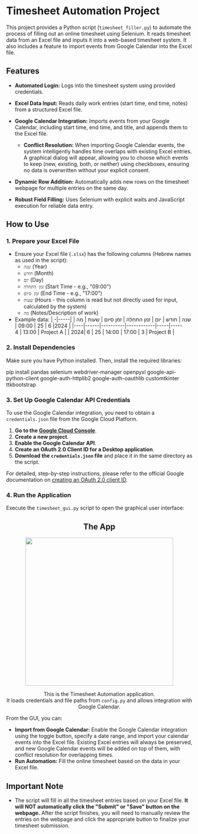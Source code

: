 # Timesheet Automation Project

This project provides a Python script (`timesheet_filler.py`) to automate the process of filling out an online timesheet using Selenium. It reads timesheet data from an Excel file and inputs it into a web-based timesheet system. It also includes a feature to import events from Google Calendar into the Excel file.

## Features

*   **Automated Login:** Logs into the timesheet system using provided credentials.
*   **Excel Data Input:** Reads daily work entries (start time, end time, notes) from a structured Excel file.
*   **Google Calendar Integration:** Imports events from your Google Calendar, including start time, end time, and title, and appends them to the Excel file.

    *   **Conflict Resolution:** When importing Google Calendar events, the system intelligently handles time overlaps with existing Excel entries. A graphical dialog will appear, allowing you to choose which events to keep (new, existing, both, or neither) using checkboxes, ensuring no data is overwritten without your explicit consent.

*   **Dynamic Row Addition:** Automatically adds new rows on the timesheet webpage for multiple entries on the same day.
*   **Robust Field Filling:** Uses Selenium with explicit waits and JavaScript execution for reliable data entry.

## How to Use

### 1. Prepare your Excel File

*   Ensure your Excel file (`.xlsx`) has the following columns (Hebrew names as used in the script):
    *   `שנה` (Year)
    *   `חודש` (Month)
    *   `יום` (Day)
    *   `זמן התחלה` (Start Time - e.g., "09:00")
    *   `זמן סיום` (End Time - e.g., "17:00")
    *   `שעות` (Hours - this column is read but not directly used for input, calculated by the system)
    *   `מה` (Notes/Description of work)
*   Example data:
    | שנה | חודש | יום | זמן התחלה | זמן סיום | שעות | מה |
    |-----|------|-----|------------|----------|------|----|
    | 2024| 6    | 25  | 09:00      | 13:00    | 4    | Project A |
    | 2024| 6    | 25  | 14:00      | 17:00    | 3    | Project B |

### 2. Install Dependencies

Make sure you have Python installed. Then, install the required libraries:

pip install pandas selenium webdriver-manager openpyxl google-api-python-client google-auth-httplib2 google-auth-oauthlib customtkinter ttkbootstrap



### 3. Set Up Google Calendar API Credentials

To use the Google Calendar integration, you need to obtain a `credentials.json` file from the Google Cloud Platform.

1.  **Go to the [Google Cloud Console](https://console.cloud.google.com/)**.
2.  **Create a new project**.
3.  **Enable the Google Calendar API**.
4.  **Create an OAuth 2.0 Client ID for a Desktop application**.
5.  **Download the `credentials.json` file** and place it in the same directory as the script.

For detailed, step-by-step instructions, please refer to the official Google documentation on [creating an OAuth 2.0 client ID](https://developers.google.com/workspace/guides/create-credentials).

### 4. Run the Application

Execute the `timesheet_gui.py` script to open the graphical user interface:

<div align="center">

## The App

<img src="https://i.imgur.com/dMAtDF8.png" width="400">

This is the Timesheet Automation application.<br>
It loads credentials and file paths from `config.py` and allows integration with Google Calendar.

</div>


From the GUI, you can:
*   **Import from Google Calendar:** Enable the Google Calendar integration using the toggle button, specify a date range, and import your calendar events into the Excel file. Existing Excel entries will always be preserved, and new Google Calendar events will be added on top of them, with conflict resolution for overlapping times.
*   **Run Automation:** Fill the online timesheet based on the data in your Excel file.

## Important Note

*  The script will fill in all the timesheet entries based on your Excel file. **It will NOT automatically click the "Submit" or "Save" button on the webpage.** After the script finishes, you will need to manually review the entries on the webpage and click the appropriate button to finalize your timesheet submission.


